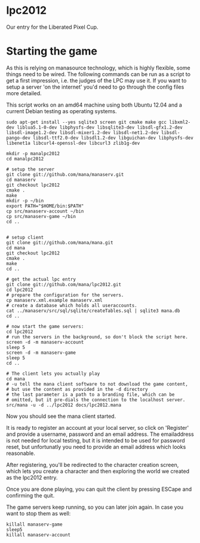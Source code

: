 lpc2012
=======

Our entry for the Liberated Pixel Cup.




Starting the game
======
As this is relying on manasource technology, which is highly flexible,
some things need to be wired. The following commands can be run as a script
to get a first impression, i.e. the judges of the LPC may use it.
If you want to setup a server 'on the internet' you'd need to go through
the config files more detailed.

This script works on an amd64 machine using both Ubuntu 12.04
and a current Debian testing as operating systems.

    sudo apt-get install --yes sqlite3 screen git cmake make gcc libxml2-dev liblua5.1-0-dev libphysfs-dev libsqlite3-dev libsdl-gfx1.2-dev libsdl-image1.2-dev libsdl-mixer1.2-dev libsdl-net1.2-dev libsdl-pango-dev libsdl-ttf2.0-dev libsdl1.2-dev libguichan-dev libphysfs-dev libenet1a libcurl4-openssl-dev libcurl3 zlib1g-dev

    mkdir -p manalpc2012
    cd manalpc2012

    # setup the server
    git clone git://github.com/mana/manaserv.git
    cd manaserv
    git checkout lpc2012
    cmake .
    make
    mkdir -p ~/bin
    export PATH="$HOME/bin:$PATH"
    cp src/manaserv-account ~/bin
    cp src/manaserv-game ~/bin
    cd ..


    # setup client
    git clone git://github.com/mana/mana.git
    cd mana
    git checkout lpc2012
    cmake .
    make
    cd ..

    # get the actual lpc entry
    git clone git://github.com/mana/lpc2012.git
    cd lpc2012
    # prepare the configuration for the servers.
    cp manaserv.xml.example manaserv.xml
    # create a database which holds all useraccounts.
    cat ../manaserv/src/sql/sqlite/createTables.sql | sqlite3 mana.db
    cd ..

    # now start the game servers:
    cd lpc2012
    # run the servers in the background, so don't block the script here.
    screen -d -m manaserv-account
    sleep 5
    screen -d -m manaserv-game
    sleep 5
    cd ..

    # The client lets you actually play
    cd mana
    # -u tell the mana client software to not download the game content,
    # but use the content as provided in the -d directory
    # the last parameter is a path to a branding file, which can be
    # omitted, but it pre-dials the connection to the localhost server.
    src/mana -u -d ../lpc2012 docs/lpc2012.mana

Now you should see the mana client started.

It is ready to register an account at your local server, so click on
'Register' and provide a username, password and an email address.
The emailaddress is not needed for local testing, but it is intended
to be used for password reset, but unfortunatly you need to provide an
email address which looks reasonable.

After registering, you'll be redirected to the character creation
screen, which lets you create a character and
then exploring the world we created as the lpc2012 entry.

Once you are done playing, you can quit the client by pressing ESCape
and confirming the quit.

The game servers keep running, so you can later join again. In case you
want to stop them as well:

    killall manaserv-game
    sleep5
    killall manaserv-account




